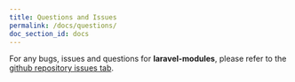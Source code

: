 ```yaml
---
title: Questions and Issues
permalink: /docs/questions/
doc_section_id: docs
---
```


For any bugs, issues and questions for **laravel-modules**, please refer to the [github repository issues tab](https://github.com/rawilk/laravel-modules/issues).